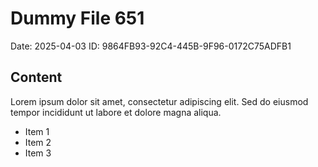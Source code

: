 # Dummy File 651

Date: 2025-04-03
ID: 9864FB93-92C4-445B-9F96-0172C75ADFB1

## Content

Lorem ipsum dolor sit amet, consectetur adipiscing elit.
Sed do eiusmod tempor incididunt ut labore et dolore magna aliqua.

* Item 1
* Item 2
* Item 3

